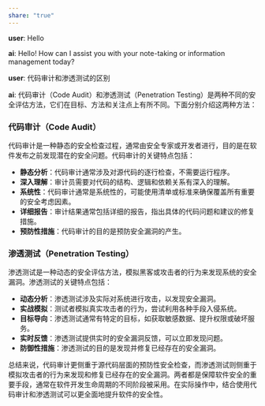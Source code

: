```yaml
---
share: "true"
---
```



**user**: Hello

**ai**: Hello! How can I assist you with your note-taking or information management today?

**user**: 代码审计和渗透测试的区别

**ai**: 代码审计（Code Audit）和渗透测试（Penetration Testing）是两种不同的安全评估方法，它们在目标、方法和关注点上有所不同。下面分别介绍这两种方法：

### 代码审计（Code Audit）

代码审计是一种静态的安全检查过程，通常由安全专家或开发者进行，目的是在软件发布之前发现潜在的安全问题。代码审计的关键特点包括：

- **静态分析**：代码审计通常涉及对源代码的逐行检查，不需要运行程序。
- **深入理解**：审计员需要对代码的结构、逻辑和依赖关系有深入的理解。
- **系统性**：代码审计通常是系统性的，可能使用清单或标准来确保覆盖所有重要的安全考虑因素。
- **详细报告**：审计结果通常包括详细的报告，指出具体的代码问题和建议的修复措施。
- **预防性措施**：代码审计的目的是预防安全漏洞的产生。

### 渗透测试（Penetration Testing）

渗透测试是一种动态的安全评估方法，模拟黑客或攻击者的行为来发现系统的安全漏洞。渗透测试的关键特点包括：

- **动态分析**：渗透测试涉及实际对系统进行攻击，以发现安全漏洞。
- **实战模拟**：测试者模拟真实攻击者的行为，尝试利用各种手段入侵系统。
- **目标导向**：渗透测试通常有特定的目标，如获取敏感数据、提升权限或破坏服务。
- **实时反馈**：渗透测试提供实时的安全漏洞反馈，可以立即发现问题。
- **防御性措施**：渗透测试的目的是发现并修复已经存在的安全漏洞。

总结来说，代码审计更侧重于源代码层面的预防性安全检查，而渗透测试则侧重于模拟攻击者的行为来发现和修复已经存在的安全漏洞。两者都是保障软件安全的重要手段，通常在软件开发生命周期的不同阶段被采用。在实际操作中，结合使用代码审计和渗透测试可以更全面地提升软件的安全性。